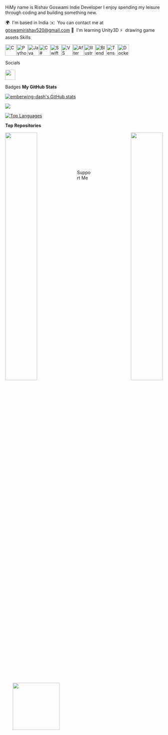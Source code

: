 HiMy name is Rishav Goswami
Indie Developer
I enjoy spending my leisure through coding and building something new.

🌍  I'm based in India
✉️  You can contact me at goswamirishav520@gmail.com
🧠  I'm learning Unity3D
⚡  drawing game assets
Skills
<p align="left"> <a href="https://docs.microsoft.com/en-us/cpp/?view=msvc-170" target="_blank" rel="noreferrer"><img src="https://raw.githubusercontent.com/danielcranney/readme-generator/main/public/icons/skills/c-colored.svg" width="36" height="36" alt="C" /></a><a href="https://www.python.org/" target="_blank" rel="noreferrer"><img src="https://raw.githubusercontent.com/danielcranney/readme-generator/main/public/icons/skills/python-colored.svg" width="36" height="36" alt="Python" /></a><a href="https://www.oracle.com/java/" target="_blank" rel="noreferrer"><img src="https://raw.githubusercontent.com/danielcranney/readme-generator/main/public/icons/skills/java-colored.svg" width="36" height="36" alt="Java" /></a><a href="https://docs.microsoft.com/en-us/dotnet/csharp/" target="_blank" rel="noreferrer"><img src="https://raw.githubusercontent.com/danielcranney/readme-generator/main/public/icons/skills/csharp-colored.svg" width="36" height="36" alt="C#" /></a><a href="https://developer.apple.com/swift/" target="_blank" rel="noreferrer"><img src="https://raw.githubusercontent.com/danielcranney/readme-generator/main/public/icons/skills/swift-colored.svg" width="36" height="36" alt="Swift" /></a><a href="https://code.visualstudio.com/" target="_blank" rel="noreferrer"><img src="https://raw.githubusercontent.com/danielcranney/readme-generator/main/public/icons/skills/visualstudiocode.svg" width="36" height="36" alt="VS Code" /></a><a href="https://www.adobe.com/uk/products/aftereffects.html" target="_blank" rel="noreferrer"><img src="https://raw.githubusercontent.com/danielcranney/readme-generator/main/public/icons/skills/aftereffects-colored.svg" width="36" height="36" alt="After Effects" /></a><a href="https://www.adobe.com/uk/products/illustrator.html" target="_blank" rel="noreferrer"><img src="https://raw.githubusercontent.com/danielcranney/readme-generator/main/public/icons/skills/illustrator-colored.svg" width="36" height="36" alt="Illustrator" /></a><a href="https://www.blender.org/" target="_blank" rel="noreferrer"><img src="https://raw.githubusercontent.com/danielcranney/readme-generator/main/public/icons/skills/blender-colored.svg" width="36" height="36" alt="Blender" /></a><a href="https://www.tensorflow.org/" target="_blank" rel="noreferrer"><img src="https://raw.githubusercontent.com/danielcranney/readme-generator/main/public/icons/skills/tensorflow-colored.svg" width="36" height="36" alt="TensorFlow" /></a><a href="https://www.docker.com/" target="_blank" rel="noreferrer"><img src="https://raw.githubusercontent.com/danielcranney/readme-generator/main/public/icons/skills/docker-colored.svg" width="36" height="36" alt="Docker" /></a> </p>
Socials
<p align="left"> <a href="https://www.github.com/emberwing-dash" target="_blank" rel="noreferrer"> <picture> <source media="(prefers-color-scheme: dark)" srcset="https://raw.githubusercontent.com/danielcranney/readme-generator/main/public/icons/socials/github-dark.svg" /> <source media="(prefers-color-scheme: light)" srcset="https://raw.githubusercontent.com/danielcranney/readme-generator/main/public/icons/socials/github.svg" /> <img src="https://raw.githubusercontent.com/danielcranney/readme-generator/main/public/icons/socials/github.svg" width="32" height="32" /> </picture> </a></p>
Badges
<b>My GitHub Stats</b>

<a href="http://www.github.com/emberwing-dash"><img src="https://github-readme-stats.vercel.app/api?username=emberwing-dash&show_icons=true&hide=&count_private=true&title_color=0891b2&text_color=ffffff&icon_color=0891b2&bg_color=1c1917&hide_border=true&show_icons=true" alt="emberwing-dash's GitHub stats" /></a>

<a href="http://www.github.com/emberwing-dash"><img src="https://github-readme-streak-stats.herokuapp.com/?user=emberwing-dash&stroke=ffffff&background=1c1917&ring=0891b2&fire=0891b2&currStreakNum=ffffff&currStreakLabel=0891b2&sideNums=ffffff&sideLabels=ffffff&dates=ffffff&hide_border=true" /></a>

<a href="https://github.com/emberwing-dash" align="left"><img src="https://github-readme-stats.vercel.app/api/top-langs/?username=emberwing-dash&langs_count=10&title_color=0891b2&text_color=ffffff&icon_color=0891b2&bg_color=1c1917&hide_border=true&locale=en&custom_title=Top%20%Languages" alt="Top Languages" /></a>

<b>Top Repositories</b>

<div width="100%" align="center"> <a href="https://github.com/emberwing-dash/HuggingFace-chatbot" align="left"> <img align="left" width="45%" src="https://github-readme-stats.vercel.app/api/pin/?username=emberwing-dash&repo=HuggingFace-chatbot&title_color=0891b2&text_color=ffffff&icon_color=0891b2&bg_color=1c1917&hide_border=true&locale=en" /> </a> <a href="https://github.com/emberwing-dash/Virtual-Buddy" align="right"> <img align="right" width="45%" src="https://github-readme-stats.vercel.app/api/pin/?username=emberwing-dash&repo=Virtual-Buddy&title_color=0891b2&text_color=ffffff&icon_color=0891b2&bg_color=1c1917&hide_border=true&locale=en" /> </a> </div><br /><br /><br /><br /><br /><br /><br />
Support Me
<ul style="list-style-type: none; margin: 0;"> <li style="display: inline-block; margin-right: 0.25rem;"><a href="https://www.ko-fi.com/emberwingdash"><img src="https://storage.ko-fi.com/cdn/kofi2.png?v=3" width="150"/></a></li> </ul>
